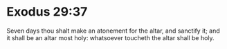 # Exodus 29:37

Seven days thou shalt make an atonement for the altar, and sanctify it; and it shall be an altar most holy: whatsoever toucheth the altar shall be holy.
